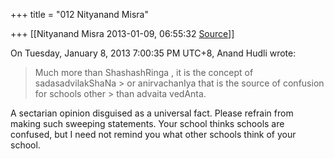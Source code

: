 +++
title = "012 Nityanand Misra"

+++
[[Nityanand Misra	2013-01-09, 06:55:32 [Source](https://groups.google.com/g/bvparishat/c/XtmLLB7L_tA)]]



  
  
On Tuesday, January 8, 2013 7:00:35 PM UTC+8, Anand Hudli wrote:

> Much more than ShashashRinga , it is the concept of sadasadvilakShaNa > or anirvachanIya that is the source of confusion for schools other > than advaita vedAnta.   
>   

  
A sectarian opinion disguised as a universal fact. Please refrain from making such sweeping statements. Your school thinks schools are confused, but I need not remind you what other schools think of your school.  
  
  

